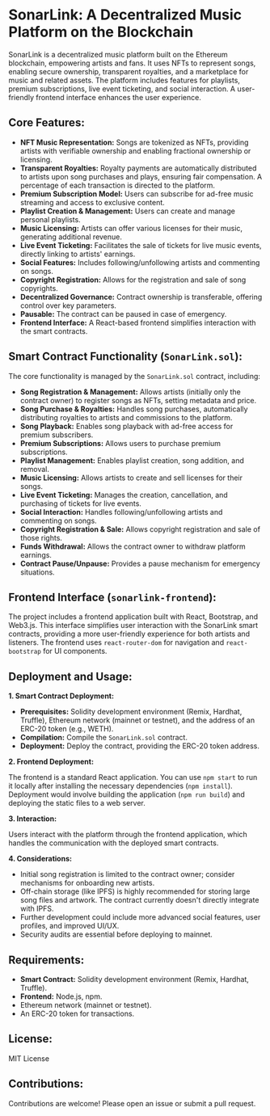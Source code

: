 # SonarLink: A Decentralized Music Platform on the Blockchain

SonarLink is a decentralized music platform built on the Ethereum blockchain, empowering artists and fans.  It uses NFTs to represent songs, enabling secure ownership, transparent royalties, and a marketplace for music and related assets.  The platform includes features for playlists, premium subscriptions, live event ticketing, and social interaction.  A user-friendly frontend interface enhances the user experience.


## Core Features:

* **NFT Music Representation:** Songs are tokenized as NFTs, providing artists with verifiable ownership and enabling fractional ownership or licensing.
* **Transparent Royalties:** Royalty payments are automatically distributed to artists upon song purchases and plays, ensuring fair compensation.  A percentage of each transaction is directed to the platform.
* **Premium Subscription Model:** Users can subscribe for ad-free music streaming and access to exclusive content.
* **Playlist Creation & Management:** Users can create and manage personal playlists.
* **Music Licensing:** Artists can offer various licenses for their music, generating additional revenue.
* **Live Event Ticketing:** Facilitates the sale of tickets for live music events, directly linking to artists' earnings.
* **Social Features:** Includes following/unfollowing artists and commenting on songs.
* **Copyright Registration:** Allows for the registration and sale of song copyrights.
* **Decentralized Governance:** Contract ownership is transferable, offering control over key parameters.
* **Pausable:** The contract can be paused in case of emergency.
* **Frontend Interface:** A React-based frontend simplifies interaction with the smart contracts.


## Smart Contract Functionality (`SonarLink.sol`):

The core functionality is managed by the `SonarLink.sol` contract, including:

* **Song Registration & Management:**  Allows artists (initially only the contract owner) to register songs as NFTs, setting metadata and price.
* **Song Purchase & Royalties:**  Handles song purchases, automatically distributing royalties to artists and commissions to the platform.
* **Song Playback:** Enables song playback with ad-free access for premium subscribers.
* **Premium Subscriptions:** Allows users to purchase premium subscriptions.
* **Playlist Management:** Enables playlist creation, song addition, and removal.
* **Music Licensing:** Allows artists to create and sell licenses for their songs.
* **Live Event Ticketing:** Manages the creation, cancellation, and purchasing of tickets for live events.
* **Social Interaction:** Handles following/unfollowing artists and commenting on songs.
* **Copyright Registration & Sale:**  Allows copyright registration and sale of those rights.
* **Funds Withdrawal:** Allows the contract owner to withdraw platform earnings.
* **Contract Pause/Unpause:**  Provides a pause mechanism for emergency situations.


## Frontend Interface (`sonarlink-frontend`):

The project includes a frontend application built with React, Bootstrap, and Web3.js.  This interface simplifies user interaction with the SonarLink smart contracts, providing a more user-friendly experience for both artists and listeners.  The frontend uses `react-router-dom` for navigation and `react-bootstrap` for UI components.


## Deployment and Usage:

**1. Smart Contract Deployment:**

* **Prerequisites:** Solidity development environment (Remix, Hardhat, Truffle), Ethereum network (mainnet or testnet), and the address of an ERC-20 token (e.g., WETH).
* **Compilation:** Compile the `SonarLink.sol` contract.
* **Deployment:** Deploy the contract, providing the ERC-20 token address.


**2. Frontend Deployment:**

The frontend is a standard React application. You can use `npm start` to run it locally after installing the necessary dependencies (`npm install`).  Deployment would involve building the application (`npm run build`) and deploying the static files to a web server.


**3. Interaction:**

Users interact with the platform through the frontend application, which handles the communication with the deployed smart contracts.


**4. Considerations:**

* Initial song registration is limited to the contract owner; consider mechanisms for onboarding new artists.
* Off-chain storage (like IPFS) is highly recommended for storing large song files and artwork.  The contract currently doesn't directly integrate with IPFS.
* Further development could include more advanced social features, user profiles, and improved UI/UX.
* Security audits are essential before deploying to mainnet.


## Requirements:

* **Smart Contract:** Solidity development environment (Remix, Hardhat, Truffle).
* **Frontend:** Node.js, npm.
* Ethereum network (mainnet or testnet).
* An ERC-20 token for transactions.


## License:

MIT License


## Contributions:

Contributions are welcome! Please open an issue or submit a pull request. 
